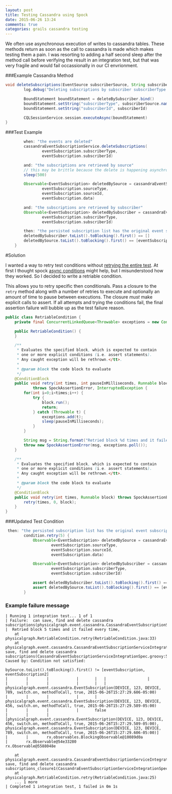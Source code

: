 ```yaml
---
layout: post
title: Testing Cassandra using Spock
date: 2015-06-26 13:24
comments: true
categories: grails cassandra testing
---
```


We often use asynchronous execution of writes to cassandra tables. These methods return as soon as the call to cassandra is made which makes testing them a pain. I was resorting to adding a half second sleep after the method call before verifying the result in an integration test, but that was very fragile and would fail occassionally in our CI envrionment. 

###Example Cassandra Method
```groovy
void deleteSubscriptions(EventSource subscriberSource, String subscriberId) {
		log.debug("Deleting subscriptions by subscriber subscriberType: ${subscriberSource}, sourceId: ${subscriberId}")

		BoundStatement boundStatement = deleteBySubscriber.bind()
		boundStatement.setString("subscriberType", subscriberSource.name())
		boundStatement.setString("subscriberId", subscriberId)

		CQLSessionService.session.executeAsync(boundStatement)
}
``` 

###Test Example
```groovy
        when: "the events are deleted"
        cassandraEventSubscriptionService.deleteSubscriptions(
                eventSubscription.subscriberType,
                eventSubscription.subscriberId)

        and: "the subscriptions are retrieved by source"
        // this may be brittle because the delete is happening asynchronously
        sleep(500)

        Observable<EventSubscription> deletedBySource = cassandraEventSubscriptionService.findAllBySource(
                eventSubscription.sourceType,
                eventSubscription.sourceId,
                eventSubscription.data)

        and: "the subscriptions are retrieved by subscriber"
        Observable<EventSubscription> deletedBySubscriber = cassandraEventSubscriptionService.findAllBySubscriber(
                eventSubscription.subscriberType,
                eventSubscription.subscriberId)

        then: "the persisted subscription list has the original event subscription persisted"
        deletedBySubscriber.toList().toBlocking().first() == []
        deletedBySource.toList().toBlocking().first() == [eventSubscription2]
    }
```
#Solution

I wanted a way to retry test conditions without [retrying the entire test](https://github.com/anotherchrisberry/spock-retry). At first I thought spock [async conditions](https://spockframework.github.io/spock/javadoc/1.0/spock/util/concurrent/AsyncConditions.html) might help, but I misunderstood how they worked. So I decided to write a retriable condition.

This allows you to retry specific then conditionals. Pass a closure to the ```retry``` method along with a number of retries to execute and optionally an amount of time to pause between executions. The closure *must* make explicit calls to assert. If all attempts and trying the conditions fail, the final assertion failure will bubble up as the test failure reason.

```java
public class RetriableCondition {
	private final ConcurrentLinkedQueue<Throwable> exceptions = new ConcurrentLinkedQueue<Throwable>();

	public RetriableCondition() {
	}

	/**
	 * Evaluates the specified block, which is expected to contain
	 * one or more explicit conditions (i.e. assert statements).
	 * Any caught exception will be rethrown.</tt>.
	 *
	 * @param block the code block to evaluate
	 */
	@ConditionBlock
	public void retry(int times, int pauseInMilliseconds, Runnable block)
			throws SpockAssertionError, InterruptedException {
		for(int i=0;i<times;i++) {
			try {
				block.run();
				return;
			} catch (Throwable t) {
				exceptions.add(t);
				sleep(pauseInMilliseconds);
			}
		}

		String msg = String.format("Retried block %d times and it failed every time,", times);
		throw new SpockAssertionError(msg, exceptions.poll());
	}

	/**
	 * Evaluates the specified block, which is expected to contain
	 * one or more explicit conditions (i.e. assert statements).
	 * Any caught exception will be rethrown.</tt>.
	 *
	 * @param block the code block to evaluate
	 */
	@ConditionBlock
	public void retry(int times, Runnable block) throws SpockAssertionError, InterruptedException {
		retry(times, 0, block);
	}
}
```

###Updated Test Condition
```groovy
 then: "the persisted subscription list has the original event subscription persisted"
        condition.retry(5) {
	        Observable<EventSubscription> deletedBySource = cassandraEventSubscriptionService.findAllBySource(
			        eventSubscription.sourceType,
			        eventSubscription.sourceId,
			        eventSubscription.data)

	        Observable<EventSubscription> deletedBySubscriber = cassandraEventSubscriptionService.findAllBySubscriber(
			        eventSubscription.subscriberType,
			        eventSubscription.subscriberId)

	        assert deletedBySubscriber.toList().toBlocking().first() == []
	        assert deletedBySource.toList().toBlocking().first() == [eventSubscription2]
        }
```

### Example failure message
```
| Running 1 integration test... 1 of 1
| Failure:  can save, find and delete cassandra subscriptions(physicalgraph.event.cassandra.CassandraEventSubscriptionServiceIntegrationSpec)
|  Retried block 5 times and it failed every time,
    at physicalgraph.RetriableCondition.retry(RetriableCondition.java:33)
    at physicalgraph.event.cassandra.CassandraEventSubscriptionServiceIntegrationSpec.can save, find and delete cassandra subscriptions(CassandraEventSubscriptionServiceIntegrationSpec.groovy:50)
Caused by: Condition not satisfied:

bySource.toList().toBlocking().first() != [eventSubscription, eventSubscription2]
|        |        |            |       |   |                  |
|        |        |            |       |   |                  physicalgraph.event.cassandra.EventSubscription(DEVICE, 123, DEVICE, 789, switch.on, methodToCall, true, 2015-06-26T15:27:29.606-05:00)
|        |        |            |       |   physicalgraph.event.cassandra.EventSubscription(DEVICE, 123, DEVICE, 456, switch.on, methodToCall, true, 2015-06-26T15:27:29.589-05:00)
|        |        |            |       false
|        |        |            [physicalgraph.event.cassandra.EventSubscription(DEVICE, 123, DEVICE, 456, switch.on, methodToCall, true, 2015-06-26T15:27:29.589-05:00), physicalgraph.event.cassandra.EventSubscription(DEVICE, 123, DEVICE, 789, switch.on, methodToCall, true, 2015-06-26T15:27:29.606-05:00)]
|        |        rx.observables.BlockingObservable@10089d0a
|        rx.Observable@54e33280
rx.Observable@5588048e

    at physicalgraph.event.cassandra.CassandraEventSubscriptionServiceIntegrationSpec.can save, find and delete cassandra subscriptions_closure1(CassandraEventSubscriptionServiceIntegrationSpec.groovy:59)
    at physicalgraph.RetriableCondition.retry(RetriableCondition.java:25)
    ... 1 more
| Completed 1 integration test, 1 failed in 0m 1s
```
